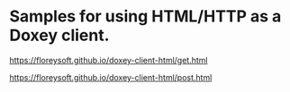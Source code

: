 # Samples for using HTML/HTTP as a Doxey client.

https://floreysoft.github.io/doxey-client-html/get.html

https://floreysoft.github.io/doxey-client-html/post.html
